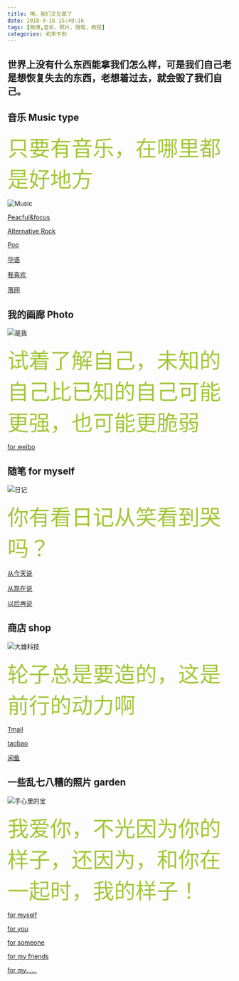 ```yaml
---
title: 嘿，我们又见面了
date: 2018-9-16 15:40:16
tags: [微博,音乐，照片，随笔，教程]
categories: 初来乍到
---
```

世界上没有什么东西能拿我们怎么样，可是我们自己老是想恢复失去的东西，老想着过去，就会毁了我们自己。 
- 

## 音乐 Music type

<font color=#A4C639 size=14>只要有音乐，在哪里都是好地方</font>

![Music](http://img5.imgtn.bdimg.com/it/u=798237288,2214483605&fm=26&gp=0.jpg "Music")

[Peacful&focus](http://y.qq.com/w/taoge.html?hostuin=1294362176&id=4176662292&appshare=android_qq)


[Alternative Rock](https://y.qq.com/n/yqq/playlist/4176655009.html#stat=y_new.profile.create_playlist.click&dirid=9)



[Pop](https://y.qq.com/n/yqq/playlist/2305254609.html#stat=y_new.profile.create_playlist.click&dirid=5)

[华语](https://y.qq.com/n/yqq/playlist/2305254573.html#stat=y_new.profile.create_playlist.click&dirid=1)


[我喜欢](https://y.qq.com/n/yqq/playlist/2339578349.html#stat=y_new.profile.create_playlist.love.click&dirid=201)


[落网](http://www.luoo.net/user/1146822)

## 我的画廊  Photo

![是我](https://wx4.sinaimg.cn/mw690/005CAH5agy1fvi8sob117j30u01hc18x.jpg "是我")

<font color=#A4C639 size=14>试着了解自己，未知的自己比已知的自己可能更强，也可能更脆弱</font>


[for weibo](https://weibo.com/p/1005055150910348/photos?from=page_100505&mod=TAB#place)


## 随笔 for myself

![日记](https://ss0.bdstatic.com/70cFvHSh_Q1YnxGkpoWK1HF6hhy/it/u=1972871295,2239076091&fm=26&gp=0.jpg "日记")

<font color=#A4C639 size=14>你有看日记从笑看到哭吗？</font>

[从今天说](www.jianshu.com/u/fb6b0e8a6c7e)

[从现在说]()

[以后再说]()


## 商店 shop

![大雄科技](https://ss0.bdstatic.com/70cFuHSh_Q1YnxGkpoWK1HF6hhy/it/u=650496915,3476895199&fm=26&gp=0.jpg "大雄科技")



<font color=#A4C639 size=12>轮子总是要造的，这是前行的动力啊</font>


[Tmail]()


[taobao]()

[闲鱼]()

## 一些乱七八糟的照片  garden

![手心里的宝](http://static.ngchina.cn/repo/image/misc/opus/2018/09/20/67057b93-3dfb-4bda-8bd3-cf90dfe15046.jpg "手心里的宝")

<font color=#A4C639 size=14>我爱你，不光因为你的样子，还因为，和你在一起时，我的样子！</font>

[for myself]()

[for you]()

[for someone]()

[for my friends]()

[for my......]()     


